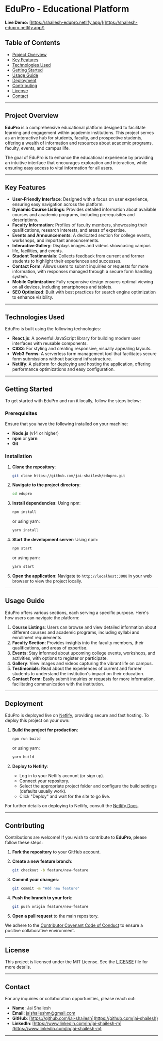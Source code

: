 # EduPro - Educational Platform

**Live Demo:** [https://shailesh-edupro.netlify.app/](https://shailesh-edupro.netlify.app/)

## Table of Contents

- [Project Overview](#project-overview)
- [Key Features](#key-features)
- [Technologies Used](#technologies-used)
- [Getting Started](#getting-started)
- [Usage Guide](#usage-guide)
- [Deployment](#deployment)
- [Contributing](#contributing)
- [License](#license)
- [Contact](#contact)

---

## Project Overview

**EduPro** is a comprehensive educational platform designed to facilitate learning and engagement within academic institutions. This project serves as an interactive hub for students, faculty, and prospective students, offering a wealth of information and resources about academic programs, faculty, events, and campus life.

The goal of EduPro is to enhance the educational experience by providing an intuitive interface that encourages exploration and interaction, while ensuring easy access to vital information for all users.

---

## Key Features

- **User-Friendly Interface**: Designed with a focus on user experience, ensuring easy navigation across the platform.
- **Dynamic Course Listings**: Provides detailed information about available courses and academic programs, including prerequisites and descriptions.
- **Faculty Information**: Profiles of faculty members, showcasing their qualifications, research interests, and areas of expertise.
- **Events and Announcements**: A dedicated section for college events, workshops, and important announcements.
- **Interactive Gallery**: Displays images and videos showcasing campus life, facilities, and events.
- **Student Testimonials**: Collects feedback from current and former students to highlight their experiences and successes.
- **Contact Form**: Allows users to submit inquiries or requests for more information, with responses managed through a secure form handling system.
- **Mobile Optimization**: Fully responsive design ensures optimal viewing on all devices, including smartphones and tablets.
- **SEO Optimized**: Built with best practices for search engine optimization to enhance visibility.

---

## Technologies Used

EduPro is built using the following technologies:

- **React.js**: A powerful JavaScript library for building modern user interfaces with reusable components.
- **CSS3**: For styling and creating responsive, visually appealing layouts.
- **Web3 Forms**: A serverless form management tool that facilitates secure form submissions without backend infrastructure.
- **Netlify**: A platform for deploying and hosting the application, offering performance optimizations and easy configuration.

---

## Getting Started

To get started with EduPro and run it locally, follow the steps below:

### Prerequisites

Ensure that you have the following installed on your machine:

- **Node.js** (v14 or higher)
- **npm** or **yarn**
- **Git**

### Installation

1. **Clone the repository**:
   ```bash
   git clone https://github.com/jai-shailesh/edupro.git
   ```

2. **Navigate to the project directory**:
   ```bash
   cd edupro
   ```

3. **Install dependencies**:
   Using npm:
   ```bash
   npm install
   ```
   or using yarn:
   ```bash
   yarn install
   ```

4. **Start the development server**:
   Using npm:
   ```bash
   npm start
   ```
   or using yarn:
   ```bash
   yarn start
   ```

5. **Open the application**:
   Navigate to `http://localhost:3000` in your web browser to view the project locally.

---

## Usage Guide

EduPro offers various sections, each serving a specific purpose. Here's how users can navigate the platform:

1. **Course Listings**: Users can browse and view detailed information about different courses and academic programs, including syllabi and enrollment requirements.
2. **Faculty Section**: Provides insights into the faculty members, their qualifications, and areas of expertise.
3. **Events**: Stay informed about upcoming college events, workshops, and activities, with options to register or participate.
4. **Gallery**: View images and videos capturing the vibrant life on campus.
5. **Testimonials**: Read about the experiences of current and former students to understand the institution's impact on their education.
6. **Contact Form**: Easily submit inquiries or requests for more information, facilitating communication with the institution.

---

## Deployment

EduPro is deployed live on [Netlify](https://www.netlify.com/), providing secure and fast hosting. To deploy this project on your own:

1. **Build the project for production**:
   ```bash
   npm run build
   ```
   or using yarn:
   ```bash
   yarn build
   ```

2. **Deploy to Netlify**:
   - Log in to your Netlify account (or sign up).
   - Connect your repository.
   - Select the appropriate project folder and configure the build settings (defaults usually work).
   - Click "Deploy" and wait for the site to go live.

For further details on deploying to Netlify, consult the [Netlify Docs](https://docs.netlify.com/).

---

## Contributing

Contributions are welcome! If you wish to contribute to **EduPro**, please follow these steps:

1. **Fork the repository** to your GitHub account.
2. **Create a new feature branch**:
   ```bash
   git checkout -b feature/new-feature
   ```

3. **Commit your changes**:
   ```bash
   git commit -m "Add new feature"
   ```

4. **Push the branch to your fork**:
   ```bash
   git push origin feature/new-feature
   ```

5. **Open a pull request** to the main repository.

We adhere to the [Contributor Covenant Code of Conduct](CODE_OF_CONDUCT.md) to ensure a positive collaborative environment.

---

## License

This project is licensed under the MIT License. See the [LICENSE](LICENSE) file for more details.

---

## Contact

For any inquiries or collaboration opportunities, please reach out:

- **Name**: Jai Shailesh
- **Email**: [jaishaileshm@gmail.com](mailto:jaishaileshm@gmail.com)
- **GitHub**: [https://github.com/jai-shailesh](https://github.com/jai-shailesh)
- **LinkedIn**: [https://www.linkedin.com/in/jai-shailesh-m](https://www.linkedin.com/in/jai-shailesh-m)

---

